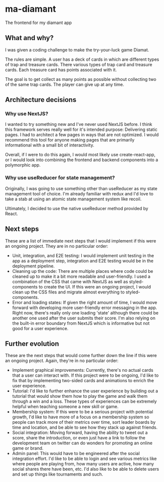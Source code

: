 # ma-diamant

The frontend for my diamant app

## What and why?

I was given a coding challenge to make the try-your-luck game Diamat.

The rules are simple. A user has a deck of cards in which are different types of trap and treasure cards.
There various types of trap card and treasure cards. Each treasure card has points associated with it.

The goal is to get collect as many points as possible without collecting two of the same trap cards.
The player can give up at any time.

## Architecture decisions

### Why use NextJS?

I wanted to try something new and I've never used NextJS before. I think this framework serves really
well for it's intended purpose: Delivering static pages. I had to architect a few pages in ways that are
not optimized. I would recommend this tool for anyone making pages that are primarily informational with
a small bit of interactivity.

Overall, if I were to do this again, I would most likely use create-react-app, or I would look into combining
the frontend and backend components into a polymorphic app.

### Why use useReducer for state management?

Originally, I was going to use something other than useReducer as my state management tool of choice. I'm already
familiar with redux and I'd love to take a stab at using an atomic state management system like recoil.

Ultimately, I decided to use the native useReducer method provided by React.

## Next steps

These are a list of immediate next steps that I would implement if this were an ongoing project.
They are in no particular order:

- Unit, integration, and E2E testing: I would implement unit testing in the app as a deployment step,
  integration and E2E testing would be in the deployment pipeline.
- Cleaning up the code: There are multiple places where code could be cleaned up to make it a bit more
  readable and user-friendly. I used a combination of the CSS that came with NextJS as well as
  styled-components to create the UI. If this were an ongoing project, I would clean up the CSS files
  and migrate almost everything to styled-components.
- Error and loading states: If given the right amount of time, I would move forward with developing more
  user-friendly error messaging in the app. Right now, there's really only one loading 'state' although
  there could be another one used after the user submits their score. I'm also relying on the built-in
  error boundary from NextJS which is informative but not good for a user experience.

## Further evolution

These are the next steps that would come further down the line if this were an ongoing project.
Again, they're in no particular order:

- Implement graphical improvements: Currently, there's no actual cards that a user can interact with.
  If this project were to be ongoing, I'd like to fix that by implementing two-sided cards and animations
  to enrich the user experience.
- Tutorial: I'd like to further enhance the user experience by building out a tutorial that would show them
  how to play the game and walk them through a win and a loss. These types of experiences can be extremely
  helpful when teaching someone a new skill or game.
- Membership system: If this were to be a serious project with potential growth, I'd like to have more of
  a focus on a membership system so people can track more of their metrics over time, sort leader boards
  by time and location, and be able to see how they stack up against friends.
- Social integration: Moving forward, having the ability to tweet out a score, share the introduction, or
  even just have a link to follow the development team on twitter can do wonders for promoting an online
  game or brand.
- Admin panel: This would have to be engineered after the social integration effort. I'd like to be able
  to login and see various metrics like where people are playing from, how many users are active, how
  many social shares there have been, etc. I'd also like to be able to delete users and set up things like
  tournaments and such.
